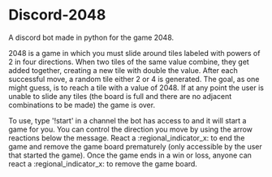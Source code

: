 # Discord-2048
A discord bot made in python for the game 2048.

2048 is a game in which you must slide around tiles labeled with powers of 2 in four directions. When two tiles of the same value combine, they get added together, creating a new tile with double the value. After each successful move, a random tile either 2 or 4 is generated. The goal, as one might guess, is to reach a tile with a value of 2048. If at any point the user is unable to slide any tiles (the board is full and there are no adjacent combinations to be made) the game is over.

To use, type '!start' in a channel the bot has access to and it will start a game for you. You can control the direction you move by using the arrow reactions below the message. React a :regional_indicator_x: to end the game and remove the game board prematurely (only accessible by the user that started the game). Once the game ends in a win or loss, anyone can react a :regional_indicator_x: to remove the game board. 
